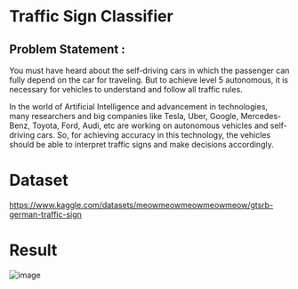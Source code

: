 # Traffic Sign Classifier     

## Problem Statement : 
You must have heard about the self-driving cars in which the passenger can fully depend on the car for traveling. 
But to achieve level 5 autonomous, it is necessary for vehicles to understand and follow all traffic rules.

In the world of Artificial Intelligence and advancement in technologies, many researchers and big companies like Tesla, Uber, Google, Mercedes-Benz, Toyota, Ford, Audi, etc are working on autonomous vehicles and self-driving cars. 
So, for achieving accuracy in this technology, the vehicles should be able to interpret traffic signs and make decisions accordingly.

# Dataset 
https://www.kaggle.com/datasets/meowmeowmeowmeowmeow/gtsrb-german-traffic-sign

# Result 
![image](https://user-images.githubusercontent.com/84913669/186644823-ca4a6875-49fc-43aa-975c-dd65122352cc.png)



